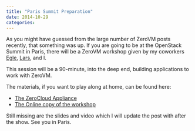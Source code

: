 ```yaml
---
title: "Paris Summit Preparation"
date: 2014-10-29
categories: 
---
```


As you might have guessed from the large number of ZeroVM posts recently, that something was up. If you are going to be at the OpenStack Summit in Paris, there will be a ZeroVM workshop given by my coworkers [Egle](https://twitter.com/eglute), [Lars](https://twitter.com/larsbutler), and I.

This session will be a 90-minute, into the deep end, building applications to work with ZeroVM.

The materials, if you want to play along at home, can be found here:

- [The ZeroCloud Appliance](http://805307d411430e0fa5b9-4608d97094d356bea3bc29cde85dcf5b.r47.cf1.rackcdn.com/ZeroCloud_Demo-05.ova)
- [The Online copy of the workshop](http://docs.zerovm.org/zerocloud/snakebin/snakebin.html)

Still missing are the slides and video which I will update the post with after the show. See you in Paris.